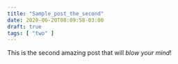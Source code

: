 ```yaml
---
title: "Sample_post_the_second"
date: 2020-06-20T08:09:58-03:00
draft: true
tags: [ "two" ]
---
```


This is the second amazing post that will *blow your mind*!
